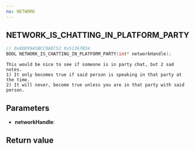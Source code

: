 ```yaml
---
ns: NETWORK
---
```

## NETWORK_IS_CHATTING_IN_PLATFORM_PARTY

```c
// 0x8DE9945BCC9AEC52 0x51367B34
BOOL NETWORK_IS_CHATTING_IN_PLATFORM_PARTY(int* networkHandle);
```

```
This would be nice to see if someone is in party chat, but 2 sad notes.  
1) It only becomes true if said person is speaking in that party at the time.  
2) It will never, become true unless you are in that party with said person.  
```

## Parameters
* **networkHandle**: 

## Return value
